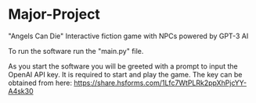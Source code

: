 # Major-Project
"Angels Can Die"
Interactive fiction game with NPCs powered by GPT-3 AI

To run the software run the "main.py" file.

As you start the software you will be greeted with a prompt to input the OpenAI API key. It is required to start and play the game. The key can be obtained from here: https://share.hsforms.com/1Lfc7WtPLRk2ppXhPjcYY-A4sk30
